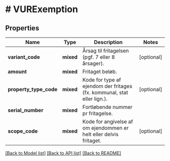 # # VURExemption

## Properties

Name | Type | Description | Notes
------------ | ------------- | ------------- | -------------
**variant_code** | **mixed** | Årsag til fritagelsen (pgf. 7 eller 8 årsager). | [optional]
**amount** | **mixed** | Fritaget beløb. |
**property_type_code** | **mixed** | Kode for type af ejendom der fritages (fx. kommunal, stat eller lign.). | [optional]
**serial_number** | **mixed** | Fortløbende nummer pr fritagelse. |
**scope_code** | **mixed** | Kode for angivelse af om ejendommen er helt eller delvis fritaget. | [optional]

[[Back to Model list]](../../README.md#models) [[Back to API list]](../../README.md#endpoints) [[Back to README]](../../README.md)
